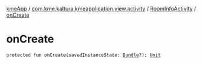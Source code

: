 [kmeApp](../../index.md) / [com.kme.kaltura.kmeapplication.view.activity](../index.md) / [RoomInfoActivity](index.md) / [onCreate](./on-create.md)

# onCreate

`protected fun onCreate(savedInstanceState: `[`Bundle`](https://developer.android.com/reference/android/os/Bundle.html)`?): `[`Unit`](https://kotlinlang.org/api/latest/jvm/stdlib/kotlin/-unit/index.html)
